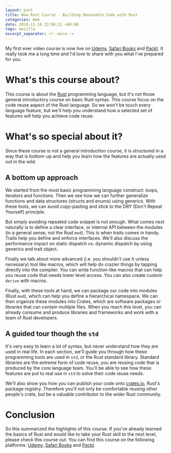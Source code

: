 ```yaml
---
layout: post
title: New Rust Course - Building Reuseable Code with Rust
categories: Web
date: 2018-11-16 22:04:21 +08:00
tags: mozilla
excerpt_separator: <!--more-->
---
```


My first ever video course is now live on [Udemy][udemy], [Safari Books][safari] and [Packt][packt]. It really took me a long time and I'd love to share with you what I've prepared for you.

# What's this course about?
This course is about the [Rust][rust] programming language, but it's not those general introductory course on basic Rust syntax. This course focus on the code reuse aspect of the Rust language. So we won't be touch every language feature, but we'll help you understand how a selected set of features will help you achieve code reuse.

# What's so special about it?

Since these course is not a general introduction course, it is structured in a way that is bottom-up and help you learn how the features are actually used out in the wild.

<!--more-->

## A bottom up approach
We started from the most basic programming language construct: loops, iterators and functions. Then we see how we can further generalize functions and data structures (structs and enums) using generics. With these tools, we can avoid copy-pasting and stick to the DRY (Don't Repeat Yourself) principle. 

But simply avoiding repeated code snippet is not enough. What comes next naturally is to define a clear interface, or internal API between the modules (in a general sense, not the Rust `mod`). This is when traits comes in handy. Traits help you define and enforce interfaces. We'll also discuss the performance impact on static dispatch vs. dynamic dispatch by using generics and trait object.

Finally we talk about more advanced (i.e. you shouldn't use it unless necessary) tool like macros, which will help do crazier things by tapping directly into the compiler. You can write function-like macros that can help you reuse code that needs lower level access. You can also create custom `derive` with macros.

Finally, with these tools at hand, we can package our code into modules (Rust `mod`), which can help you define a hierarchical namespace. We can then organize these modules into Crates, which are software packages or libraries that can contain multiple files. When you reach this level, you can already consume and produce libraries and frameworks and work with a team of Rust developers.

 
## A guided tour though the `std`

 It's very easy to learn a lot of syntax, but never understand how they are used in real life. In each section, we'll guide you through how these programming tools are used in `std`, or the Rust standard library. Standard libraries are the extreme form of code reuse, you are reusing code that is produced by the core language team. You'll be able to see how these features are put to real use in `std` to solve their code reuse needs.

 We'll also show you how you can publish your code onto [crates.io][cratesio], Rust's package registry. Therefore you'll not only be comfortable reusing other people's crate, but be a valuable contributor to the wider Rust community.

# Conclusion

So this summarized the highlights of this course. If you've already learned the basics of Rust and would like to take your Rust skill to the next level, please check this course out. You can find this course on the following platforms: [Udemy][udemy], [Safari Books][safari] and [Packt][packt].


[udemy]: https://www.udemy.com/building-reusable-code-with-rust/
[safari]: https://www.oreilly.com/library/view/building-reusable-code/9781788399524/
[packt]: https://www.packtpub.com/application-development/building-reusable-code-rust-video
[rust]: https://www.rust-lang.org/
[cratesio]: https://crates.io/
